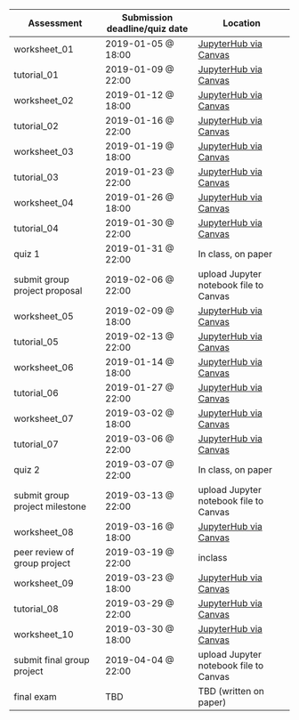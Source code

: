 | Assessment       | Submission deadline/quiz date | Location |
|------------------|------------------|----------|
| worksheet_01 | 2019-01-05 @ 18:00 | [JupyterHub via Canvas](https://canvas.ubc.ca/courses/19078/assignments) |
| tutorial_01 | 2019-01-09 @ 22:00 | [JupyterHub via Canvas](https://canvas.ubc.ca/courses/19078/assignments) |
| worksheet_02 | 2019-01-12 @ 18:00 | [JupyterHub via Canvas](https://canvas.ubc.ca/courses/19078/assignments) |
| tutorial_02 | 2019-01-16 @ 22:00 | [JupyterHub via Canvas](https://canvas.ubc.ca/courses/19078/assignments) |
| worksheet_03 | 2019-01-19 @ 18:00 | [JupyterHub via Canvas](https://canvas.ubc.ca/courses/19078/assignments) |
| tutorial_03 | 2019-01-23 @ 22:00 | [JupyterHub via Canvas](https://canvas.ubc.ca/courses/19078/assignments) |
| worksheet_04 | 2019-01-26 @ 18:00 | [JupyterHub via Canvas](https://canvas.ubc.ca/courses/19078/assignments) |
| tutorial_04 | 2019-01-30 @ 22:00 | [JupyterHub via Canvas](https://canvas.ubc.ca/courses/19078/assignments) |
| quiz 1 | 2019-01-31 @ 22:00 | In class, on paper |
| submit group project proposal | 2019-02-06 @ 22:00 | upload Jupyter notebook file to Canvas |
| worksheet_05 | 2019-02-09 @ 18:00 | [JupyterHub via Canvas](https://canvas.ubc.ca/courses/19078/assignments) |
| tutorial_05 | 2019-02-13 @ 22:00 | [JupyterHub via Canvas](https://canvas.ubc.ca/courses/19078/assignments) |
| worksheet_06 | 2019-01-14 @ 18:00 | [JupyterHub via Canvas](https://canvas.ubc.ca/courses/19078/assignments) |
| tutorial_06 | 2019-01-27 @ 22:00 | [JupyterHub via Canvas](https://canvas.ubc.ca/courses/19078/assignments) |
| worksheet_07 | 2019-03-02 @ 18:00 | [JupyterHub via Canvas](https://canvas.ubc.ca/courses/19078/assignments) |
| tutorial_07 | 2019-03-06 @ 22:00 | [JupyterHub via Canvas](https://canvas.ubc.ca/courses/19078/assignments) |
| quiz 2 | 2019-03-07 @ 22:00 | In class, on paper |
| submit group project milestone | 2019-03-13 @ 22:00 | upload Jupyter notebook file to Canvas |
| worksheet_08 | 2019-03-16 @ 18:00 | [JupyterHub via Canvas](https://canvas.ubc.ca/courses/19078/assignments) |
| peer review of group project | 2019-03-19 @ 22:00 | inclass |
| worksheet_09 | 2019-03-23 @ 18:00 | [JupyterHub via Canvas](https://canvas.ubc.ca/courses/19078/assignments) |
| tutorial_08 | 2019-03-29 @ 22:00 | [JupyterHub via Canvas](https://canvas.ubc.ca/courses/19078/assignments) |
| worksheet_10 | 2019-03-30 @ 18:00 | [JupyterHub via Canvas](https://canvas.ubc.ca/courses/19078/assignments) |
| submit final group project | 2019-04-04 @ 22:00 | upload Jupyter notebook file to Canvas |
| final exam | TBD | TBD (written on paper) |
